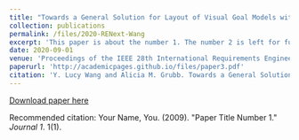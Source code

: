 ```yaml
---
title: "Towards a General Solution for Layout of Visual Goal Models with Actors"
collection: publications
permalink: /files/2020-RENext-Wang
excerpt: 'This paper is about the number 1. The number 2 is left for future work.'
date: 2020-09-01
venue: 'Proceedings of the IEEE 28th International Requirements Engineering Conference (RE'20)'
paperurl: 'http://academicpages.github.io/files/paper3.pdf'
citation: 'Y. Lucy Wang and Alicia M. Grubb. Towards a General Solution for Layout of Visual Goal Mod- els with Actors. In Proceedings of the IEEE 28th International Requirements Engineering Conference (RE)&quot;, 2020'
---
```


<!--Abstract: Goal models help stakeholders make trade-off decisions in the early stages of project development. 
While these approaches have significant analysis capabilities, 
they have yet to see broad industrial adoption, with the construction of scalable, realistic goal models acting as a significant barrier. Over the last decade, researchers have used _force-directed algorithms_, specifically GraphViz, to layout goal models and have called for improved layout algorithms to better accommodate the unique challenges presented by actor-based models. We extend a force-directed algorithm to include goal model heuristics, and 
independently arrived at a domain specific version of a generic layout algorithm for _undirected compound graphs_.
As initial validation of the effectiveness and scalability of our algorithm, we implement our approach in AnonymousTool, a goal model analysis tool. Initial results are promising; yet, further collaboration and validation across the various goal modeling approaches (e.g., GRL, iStar, Tropos) is required before we can recommend our approach to be adopted in tooling. This paper presents early results and lays a foundation for discussion within our GORE community.-->


[Download paper here](http://amgrubb.github.io/files/2020-RENext-Wang.pdf)

Recommended citation: Your Name, You. (2009). "Paper Title Number 1." <i>Journal 1</i>. 1(1).